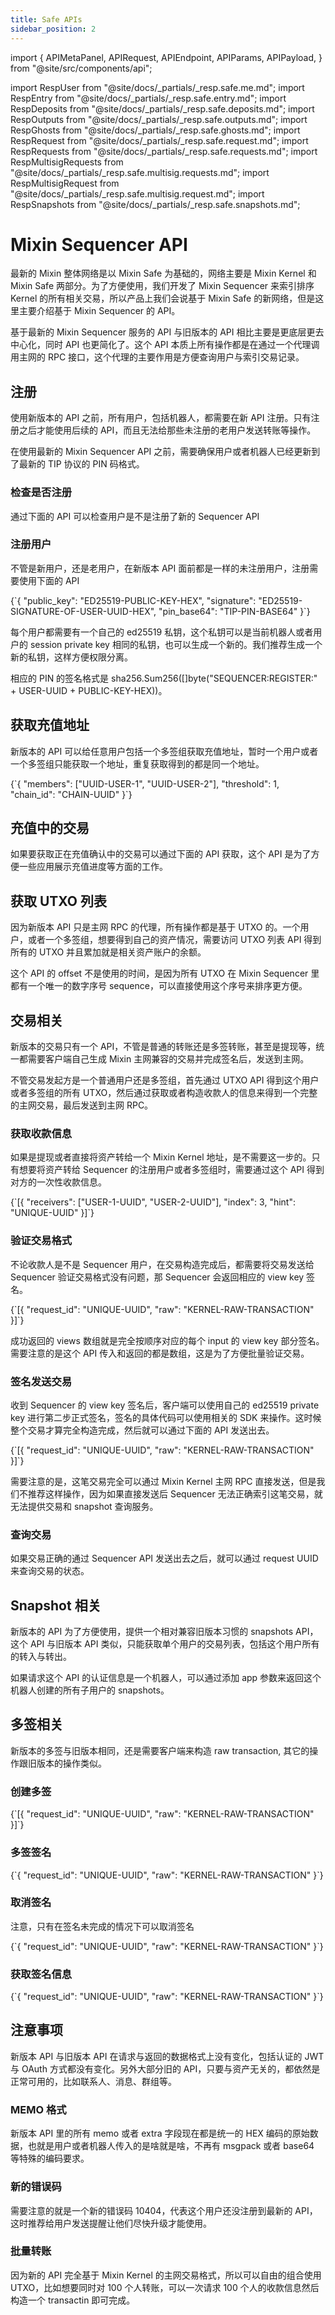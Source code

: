 ```yaml
---
title: Safe APIs
sidebar_position: 2
---
```


import {
  APIMetaPanel,
  APIRequest,
  APIEndpoint,
  APIParams,
  APIPayload,
} from "@site/src/components/api";

import RespUser from "@site/docs/_partials/_resp.safe.me.md";
import RespEntry from "@site/docs/_partials/_resp.safe.entry.md";
import RespDeposits from "@site/docs/_partials/_resp.safe.deposits.md";
import RespOutputs from "@site/docs/_partials/_resp.safe.outputs.md";
import RespGhosts from "@site/docs/_partials/_resp.safe.ghosts.md";
import RespRequest from "@site/docs/_partials/_resp.safe.request.md";
import RespRequests from "@site/docs/_partials/_resp.safe.requests.md";
import RespMultisigRequests from "@site/docs/_partials/_resp.safe.multisig.requests.md";
import RespMultisigRequest from "@site/docs/_partials/_resp.safe.multisig.request.md";
import RespSnapshots from "@site/docs/_partials/_resp.safe.snapshots.md";

# Mixin Sequencer API

最新的 Mixin 整体网络是以 Mixin Safe 为基础的，网络主要是 Mixin Kernel 和 Mixin Safe 两部分。为了方便使用，我们开发了 Mixin Sequencer 来索引排序 Kernel 的所有相关交易，所以产品上我们会说基于 Mixin Safe 的新网络，但是这里主要介绍基于 Mixin Sequencer 的 API。

基于最新的 Mixin Sequencer 服务的 API 与旧版本的 API 相比主要是更底层更去中心化，同时 API 也更简化了。这个 API 本质上所有操作都是在通过一个代理调用主网的 RPC 接口，这个代理的主要作用是方便查询用户与索引交易记录。

## 注册

使用新版本的 API 之前，所有用户，包括机器人，都需要在新 API 注册。只有注册之后才能使用后续的 API，而且无法给那些未注册的老用户发送转账等操作。

在使用最新的 Mixin Sequencer API 之前，需要确保用户或者机器人已经更新到了最新的 TIP 协议的 PIN 码格式。

### 检查是否注册

通过下面的 API 可以检查用户是不是注册了新的 Sequencer API

<APIEndpoint url="/safe/me" method="GET" />

<RespUser />

### 注册用户

不管是新用户，还是老用户，在新版本 API 面前都是一样的未注册用户，注册需要使用下面的 API

<APIEndpoint url="/safe/users" method="POST" />

<APIPayload>
{`{
  "public_key": "ED25519-PUBLIC-KEY-HEX",
  "signature": "ED25519-SIGNATURE-OF-USER-UUID-HEX",
  "pin_base64": "TIP-PIN-BASE64"
}`}
</APIPayload>

<RespUser />

每个用户都需要有一个自己的 ed25519 私钥，这个私钥可以是当前机器人或者用户的 session private key 相同的私钥，也可以生成一个新的。我们推荐生成一个新的私钥，这样方便权限分离。

相应的 PIN 的签名格式是 sha256.Sum256([]byte("SEQUENCER:REGISTER:" + USER-UUID + PUBLIC-KEY-HEX))。


## 获取充值地址

新版本的 API 可以给任意用户包括一个多签组获取充值地址，暂时一个用户或者一个多签组只能获取一个地址，重复获取得到的都是同一个地址。

<APIEndpoint url="/safe/deposit/entries" method="POST" />

<APIPayload>
{`{
  "members": ["UUID-USER-1", "UUID-USER-2"],
  "threshold": 1,
  "chain_id": "CHAIN-UUID"
}`}
</APIPayload>

<RespEntry />

## 充值中的交易

如果要获取正在充值确认中的交易可以通过下面的 API 获取，这个 API 是为了方便一些应用展示充值进度等方面的工作。

<APIEndpoint url="/safe/deposits?asset=UUID&destination=ADDRESS&tag=TAG&offset=RFC3339NANO&limit=500" method="GET" />

<RespDeposits />


## 获取 UTXO 列表

因为新版本 API 只是主网 RPC 的代理，所有操作都是基于 UTXO 的。一个用户，或者一个多签组，想要得到自己的资产情况，需要访问 UTXO 列表 API 得到所有的 UTXO 并且累加就是相关资产账户的余额。

<APIEndpoint url="/safe/outputs?members=HASH&threshold=NUMBER&offset=NUMBER&limit=NUMBER&state=unspent&order=ASC" method="GET" />

<APIEndpoint url="/safe/outputs?app=UUID&offset=NUMBER&limit=NUMBER" method="GET" />

<RespOutputs />

这个 API 的 offset 不是使用的时间，是因为所有 UTXO 在 Mixin Sequencer 里都有一个唯一的数字序号 sequence，可以直接使用这个序号来排序更方便。


## 交易相关

新版本的交易只有一个 API，不管是普通的转账还是多签转账，甚至是提现等，统一都需要客户端自己生成 Mixin 主网兼容的交易并完成签名后，发送到主网。

不管交易发起方是一个普通用户还是多签组，首先通过 UTXO API 得到这个用户或者多签组的所有 UTXO，然后通过获取或者构造收款人的信息来得到一个完整的主网交易，最后发送到主网 RPC。

### 获取收款信息

如果是提现或者直接将资产转给一个 Mixin Kernel 地址，是不需要这一步的。只有想要将资产转给 Sequencer 的注册用户或者多签组时，需要通过这个 API 得到对方的一次性收款信息。


<APIEndpoint url="/safe/keys" method="POST" />

<APIPayload>
{`[{
  "receivers": ["USER-1-UUID", "USER-2-UUID"],
  "index": 3,
  "hint": "UNIQUE-UUID"
}]`}
</APIPayload>

<RespGhosts />


### 验证交易格式

不论收款人是不是 Sequencer 用户，在交易构造完成后，都需要将交易发送给 Sequencer 验证交易格式没有问题，那 Sequencer 会返回相应的 view key 签名。

<APIEndpoint url="/safe/transaction/requests" method="POST" />

<APIPayload>
{`[{
  "request_id": "UNIQUE-UUID",
  "raw": "KERNEL-RAW-TRANSACTION"
}]`}
</APIPayload>

<RespRequests />

成功返回的 views 数组就是完全按顺序对应的每个 input 的 view key 部分签名。需要注意的是这个 API 传入和返回的都是数组，这是为了方便批量验证交易。

### 签名发送交易

收到 Sequencer 的 view key 签名后，客户端可以使用自己的 ed25519 private key 进行第二步正式签名，签名的具体代码可以使用相关的 SDK 来操作。这时候整个交易才算完全构造完成，然后就可以通过下面的 API 发送出去。

<APIEndpoint url="/safe/transaction" method="POST" />

<APIPayload>
{`[{
  "request_id": "UNIQUE-UUID",
  "raw": "KERNEL-RAW-TRANSACTION"
}]`}
</APIPayload>

<RespRequests />

需要注意的是，这笔交易完全可以通过 Mixin Kernel 主网 RPC 直接发送，但是我们不推荐这样操作，因为如果直接发送后 Sequencer 无法正确索引这笔交易，就无法提供交易和 snapshot 查询服务。

### 查询交易

如果交易正确的通过 Sequencer API 发送出去之后，就可以通过 request UUID 来查询交易的状态。

<APIEndpoint url="/safe/transactions/:id" method="GET" />

<RespRequest />


## Snapshot 相关

新版本的 API 为了方便使用，提供一个相对兼容旧版本习惯的 snapshots API，这个 API 与旧版本 API 类似，只能获取单个用户的交易列表，包括这个用户所有的转入与转出。

如果请求这个 API 的认证信息是一个机器人，可以通过添加 app 参数来返回这个机器人创建的所有子用户的 snapshots。

<APIEndpoint url="/safe/snapshots?asset=UUID&app=UUID&opponent=UUID&offset=RFC3339NANO&limit=500" method="GET" />

<RespSnapshots />

## 多签相关

新版本的多签与旧版本相同，还是需要客户端来构造 raw transaction, 其它的操作跟旧版本的操作类似。

### 创建多签

<APIEndpoint url="/safe/multisigs" method="POST" />

<APIPayload>
{`[{
  "request_id": "UNIQUE-UUID",
  "raw": "KERNEL-RAW-TRANSACTION"
}]`}
</APIPayload>

<RespMultisigRequests />

### 多签签名

<APIEndpoint url="/safe/multisigs/:id/sign" method="POST" />

<APIPayload>
{`{
  "request_id": "UNIQUE-UUID",
  "raw": "KERNEL-RAW-TRANSACTION"
}`}
</APIPayload>

<RespMultisigRequest />

### 取消签名

注意，只有在签名未完成的情况下可以取消签名

<APIEndpoint url="/safe/multisigs/:id/unlock" method="POST" />

<APIPayload>
{`{
  "request_id": "UNIQUE-UUID",
  "raw": "KERNEL-RAW-TRANSACTION"
}`}
</APIPayload>

<RespMultisigRequest />

### 获取签名信息

<APIEndpoint url="/safe/multisigs/:id" method="GET" />

<APIPayload>
{`{
  "request_id": "UNIQUE-UUID",
  "raw": "KERNEL-RAW-TRANSACTION"
}`}
</APIPayload>

<RespMultisigRequest />


## 注意事项

新版本 API 与旧版本 API 在请求与返回的数据格式上没有变化，包括认证的 JWT 与 OAuth 方式都没有变化。另外大部分旧的 API，只要与资产无关的，都依然是正常可用的，比如联系人、消息、群组等。

### MEMO 格式

新版本 API 里的所有 memo 或者 extra 字段现在都是统一的 HEX 编码的原始数据，也就是用户或者机器人传入的是啥就是啥，不再有 msgpack 或者 base64 等特殊的编码要求。

### 新的错误码

需要注意的就是一个新的错误码 10404，代表这个用户还没注册到最新的 API，这时推荐给用户发送提醒让他们尽快升级才能使用。

### 批量转账

因为新的 API 完全基于 Mixin Kernel 的主网交易格式，所以可以自由的组合使用 UTXO，比如想要同时对 100 个人转账，可以一次请求 100 个人的收款信息然后构造一个 transactin 即可完成。
